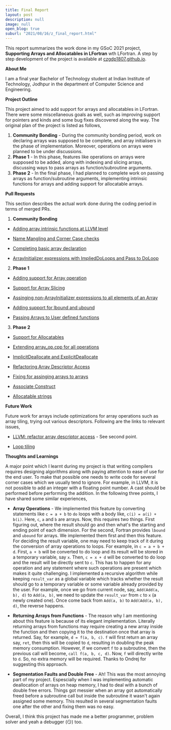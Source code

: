 ```yaml
---
title: Final Report
layout: post
description: null
image: null
open_blog: true
suburl: "2021/08/16/z_final_report.html"
---
```


This report summarizes the work done in my GSoC 2021 project, **Supporting Arrays and Allocatables in LFortran** wth LFortran. A step by step development of the project is available at [czgdp1807.github.io](https://czgdp1807.github.io).

**About Me**

I am a final year Bachelor of Technology student at Indian Institute of Technology, Jodhpur in the department of Computer Science and Engineering.


**Project Outline**

This project aimed to add support for arrays and allocatables in LFortran.  There were some miscellaneous goals as well, such as improving support for pointers and kinds and some bug fixes discovered along the way. The original plan of the project is listed as follows,

1. **Community Bonding** - During the community bonding period, work on declaring arrays was supposed to be complete, and array initialisers in the phase of implementation. Moreover, operations on arrays were planned to be under discussions.
2. **Phase 1** - In this phase, features like operations on arrays were supposed to be added, along with indexing and slicing arrays, discussing ways to pass arrays as function/subroutine arguments.
3. **Phase 2** - In the final phase, I had planned to complete work on passing arrays as function/subroutine arguments, implementing intrinsic functions for arrays and adding support for allocatable arrays.

**Pull Requests**

This section describes the actual work done during the coding period in terms of merged PRs.

1. **Community Bonding**

- [Adding array intrinsic functions at LLVM level](https://gitlab.com/lfortran/lfortran/-/merge_requests/918)

- [Name Mangling and Corner Case checks](https://gitlab.com/lfortran/lfortran/-/merge_requests/930)

- [Completing basic array declaration](https://gitlab.com/lfortran/lfortran/-/merge_requests/931)

- [ArrayInitializer expressions with ImpliedDoLoops and Pass to DoLoop](https://gitlab.com/lfortran/lfortran/-/merge_requests/932)

2. **Phase 1**

- [Adding support for Array operation](https://gitlab.com/lfortran/lfortran/-/merge_requests/939)

- [Support for Array Slicing](https://gitlab.com/lfortran/lfortran/-/merge_requests/943)

- [Assinging non-ArrayInitializer expressions to all elements of an Array](https://gitlab.com/lfortran/lfortran/-/merge_requests/944)

- [Adding support for lbound and ubound](https://gitlab.com/lfortran/lfortran/-/merge_requests/946)

- [Passing Arrays to User defined functions](https://gitlab.com/lfortran/lfortran/-/merge_requests/947)

3. **Phase 2**

- [Support for Allocatables](https://gitlab.com/lfortran/lfortran/-/merge_requests/976)

- [Extending array_op.cpp for all operations](https://gitlab.com/lfortran/lfortran/-/merge_requests/998)

- [ImplicitDeallocate and ExplicitDeallocate](https://gitlab.com/lfortran/lfortran/-/merge_requests/1018)

- [Refactoring Array Descriptor Access](https://gitlab.com/lfortran/lfortran/-/merge_requests/1026)

- [Fixing for assinging arrays to arrays](https://gitlab.com/lfortran/lfortran/-/merge_requests/1054)

- [Associate Construct](https://gitlab.com/lfortran/lfortran/-/merge_requests/1097)

- [Allocatable strings](https://gitlab.com/lfortran/lfortran/-/merge_requests/1104)

**Future Work**

Future work for arrays include optimizations for array operations such as array tiling, trying out various descriptors. Following are the links to relevant issues,

- [LLVM: refactor array descriptor access](https://gitlab.com/lfortran/lfortran/-/issues/418) - See second point.

- [Loop tiling](https://gitlab.com/lfortran/lfortran/-/issues/428)

**Thoughts and Learnings**

A major point which I learnt during my project is that writing compilers requires designing algorithms along with paying attention to ease of use for the end user. To make that possible one needs to write code for several corner cases which we usually tend to ignore. For example, in LLVM, it is not possible to add an integer with a floating point number. A cast should be performed before performing the addition. In the following three points, I have shared some similar experiences, 

- **Array Operations** - We implemented this feature by converting statements like `c = a + b` to `do` loops with a body like, `c(i) = a(i) + b(i)`. Here, `c`, `a` and `b` are arrays. Now, this requires two things. First figuring out, where the result should go and then what's the starting and ending point of each dimension. For the second, Fortran provides `lbound` and `ubound` for arrays. We implemented them first and then this feature. For deciding the result variable, one may need to keep track of it during the conversion of array operations to loops. For example, in `c = a + b + d`. First, `a + b` will be converted to do loop and its result will be stored in a temporary variable, say `x`. Then, `c = x + d` will be converted to do loop and the result will be directly sent to `c`. This has to happen for any operation and any statement where such operations are present which makes it quite challenging. I implemented a recursive algorithm while keeping `result_var` as a global variable which tracks whether the result should go to a temporary variable or some variable already provided by the user. For example, once we go from current node, say, `Add(Add(a, b), d)` to `Add(a, b)`, we need to update the `result_var` from `c` to `x` (a newly created one). Once come back from `Add(a, b)` to `Add(Add(a, b), d)`, the reverse happens.

- **Returning Arrays from Functions** - The reason why I am mentioning about this feature is because of its elegant implementation. Literally returning arrays from functions may require creating a new array inside the function and then copying it to the destination once that array is returned. Say, for example, `d = f(a, b, c)`. `f` will first return an array say, `ret`, then this will be copied to `d`, resulting in doubling the peak memory consumption. However, if we convert `f` to a subroutine, then the previous call will become, `call f(a, b, c, d)`. Now, `f` will directly write to `d`. So, no extra memory will be required. Thanks to Ondrej for suggesting this approach.

- **Segmentation Faults and Double Free** - Ah! This was the most annoying part of my project. Espescially when I was implementing automatic deallocation of arrays on heap memory, I had to deal with a bunch of double free errors. Things got messier when an array got automatically freed before a subroutine call but inside the subroutine it wasn't again assigned some memory. This resulted in several segmentation faults one after the other and fixing them was no easy.

Overall, I think this project has made me a better programmer, problem solver and yeah a debugger (😏) too.
